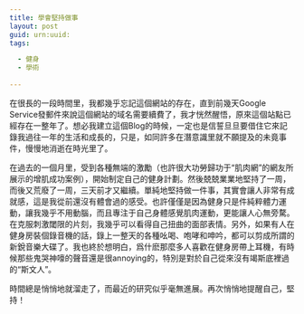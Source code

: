 ```yaml
---
title: 學會堅持做事
layout: post
guid: urn:uuid:
tags:

  - 健身
  - 學術
  
---
```



在很長的一段時間里，我都幾乎忘記這個網站的存在，直到前幾天Google Service發郵件來說這個網站的域名需要續費了，我才恍然醒悟，原來這個站點已經存在一整年了。想必我建立這個Blog的時候，一定也是信誓旦旦要借住它來記錄我過往一年的生活和成長的，只是，如同許多在潛意識里就不願提及的未竟事件，慢慢地消逝在時光里了。

在過去的一個月里，受到各種無端的激勵（也許很大功勞歸功于“肌肉網”的網友所展示的增肌成功案例），開始制定自己的健身計劃。然後兢兢業業地堅持了一周，而後又荒廢了一周，三天前才又繼續。單純地堅持做一件事，其實會讓人非常有成就感，這是我從前還沒有體會過的感受。也許僅僅是因為健身只是件純粹體力運動，讓我幾乎不用動腦，而且專注于自己身體感覺肌肉運動，更能讓人心無旁騖。在克服刺激閾限的片刻，我幾乎可以看得自己扭曲的面部表情。另外，如果有人在健身房裝個錄音機的話，錄上一整天的各種吆喝、咆哮和呻吟，都可以剪成所謂的新銳音樂大碟了。我也終於想明白，爲什麽那麼多人喜歡在健身房帶上耳機，有時候那些鬼哭神嚎的聲音還是很annoying的，特別是對於自己從來沒有竭斯底裡過的“斯文人”。

時間總是悄悄地就溜走了，而最近的研究似乎毫無進展。再次悄悄地提醒自己，堅持！

